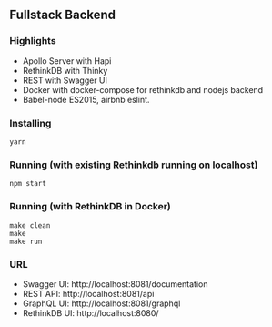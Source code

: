 Fullstack Backend
---

### Highlights
* Apollo Server with Hapi 
* RethinkDB with Thinky
* REST with Swagger UI
* Docker with docker-compose for rethinkdb and nodejs backend
* Babel-node ES2015, airbnb eslint.


### Installing

```
yarn
```

### Running (with existing Rethinkdb running on localhost)
```
npm start
```

### Running (with RethinkDB in Docker)

```
make clean
make 
make run
```

### URL

* Swagger UI: http://localhost:8081/documentation
* REST API: http://localhost:8081/api
* GraphQL UI: http://localhost:8081/graphql
* RethinkDB UI: http://localhost:8080/






